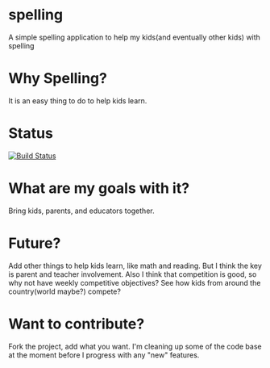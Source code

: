 # spelling
A simple spelling application to help my kids(and eventually other kids) with spelling

Why Spelling?
=============

It is an easy thing to do to help kids learn.

Status
======

[![Build Status](https://travis-ci.org/djr4488/spelling.svg?branch=master)](https://travis-ci.org/djr4488/spelling)

What are my goals with it?
==========================

Bring kids, parents, and educators together.

Future?
=======

Add other things to help kids learn, like math and reading.  But I think the key is parent and teacher involvement.  Also I think that competition is good, so why not have weekly competitive objectives?  See how kids from around the country(world maybe?) compete?

Want to contribute?
===================

Fork the project, add what  you want.  I'm cleaning up some of the code base at the moment before I progress with any "new" features.

